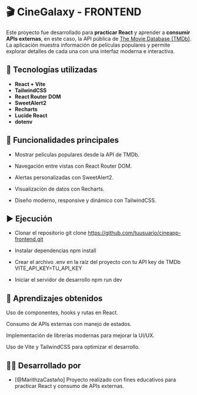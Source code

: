 
# 🎬 CineGalaxy - FRONTEND

Este proyecto fue desarrollado para **practicar React** y aprender a **consumir APIs externas**, en este caso, la API pública de [The Movie Database (TMDb)](https://www.themoviedb.org/).  
La aplicación muestra información de películas populares y permite explorar detalles de cada una con una interfaz moderna e interactiva.

## 🚀 Tecnologías utilizadas

- **React + Vite** 
- **TailwindCSS**
- **React Router DOM**
- **SweetAlert2**
- **Recharts**
- **Lucide React**
- **dotenv**

## 🧩 Funcionalidades principales

- Mostrar películas populares desde la API de TMDb.

- Navegación entre vistas con React Router DOM.

- Alertas personalizadas con SweetAlert2.

- Visualización de datos con Recharts.

- Diseño moderno, responsive y dinámico con TailwindCSS.

## ▶️ Ejecución

- Clonar el repositorio
git clone https://github.com/tuusuario/cineapp-frontend.git

- Instalar dependencias
npm install

- Crear el archivo .env en la raíz del proyecto con tu API key de TMDb
VITE_API_KEY=TU_API_KEY

- Iniciar el servidor de desarrollo
npm run dev


## 🧠 Aprendizajes obtenidos

Uso de componentes, hooks y rutas en React.

Consumo de APIs externas con manejo de estados.

Implementación de librerías modernas para mejorar la UI/UX.

Uso de Vite y TailwindCSS para optimizar el desarrollo.

## 🧑‍💻 Desarrollado por

- [@MarithzaCastaño] Proyecto realizado con fines educativos para practicar React y consumo de APIs externas.



